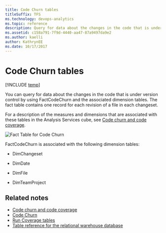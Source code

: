 ```yaml
---
title: Code Churn tables 
titleSuffix: TFS 
ms.technology: devops-analytics
ms.topic: reference
description: Query for data about the changes in the code that is under version control  
ms.assetid: c158a791-7f9d-4440-aa47-87a9497da9e2
ms.author: kaelli
author: KathrynEE
ms.date: 10/17/2017
---
```


# Code Churn tables

[!INCLUDE [temp](../includes/tfs-report-platform-version.md)]

You can query for data about the changes in the code that is under version control by using FactCodeChurn and the associated dimension tables. The fact table contains one record for each revision of a file in each changeset.

For a description of the measures and dimensions that are associated with these tables in the Analysis Services cube, see [Code churn and code coverage](perspective-code-analyze-report-code-churn-coverage.md).

![Fact Table for Code Churn](media/teamproj_factcodechurn.png "TeamProj_FactCodeChurn")

FactCodeChurn is associated with the following dimension tables:

* DimChangeset

* DimDate

* DimFile

* DimTeamProject

## Related notes

* [Code churn and code coverage](perspective-code-analyze-report-code-churn-coverage.md)
* [Code Churn](../excel/code-churn-excel-report.md)
* [Run Coverage tables](run-coverage-tables.md)
* [Table reference for the relational warehouse database](table-reference-relational-warehouse-database.md)

